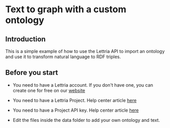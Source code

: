 # Text to graph with a custom ontology

## Introduction

This is a simple example of how to use the Lettria API to import an ontology and use it to transform natural language to RDF triples.

## Before you start

-   You need to have a Lettria account. If you don't have one, you can create one for free on our [website](https://lettria.com)
-   You need to have a Lettria Project. Help center article [here](https://help.lettria.com/create-and-manage-projects)
-   You need to have a Project API key. Help center article [here](https://help.lettria.com/api-key)

-   Edit the files inside the data folder to add your own ontology and text.
